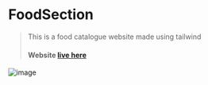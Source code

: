 # FoodSection
> This is a food catalogue website made using tailwind
> #### Website [live here](https://play.tailwindcss.com/kWmOp3rX8H?size=928x720)
![image](https://user-images.githubusercontent.com/76241066/222900452-dc3daf27-3755-4a40-ad57-c1dfb8a2114c.png)

